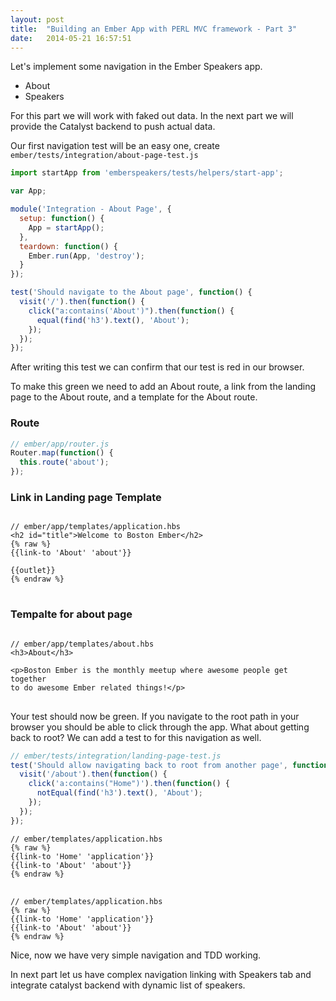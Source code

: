 ```yaml
---
layout: post
title:  "Building an Ember App with PERL MVC framework - Part 3"
date:   2014-05-21 16:57:51
---
```


Let's implement some navigation in the Ember Speakers app.

* About
* Speakers

For this part we will work with faked out data. In the next part we will provide the Catalyst backend to push actual data.

Our first navigation test will be an easy one, create `ember/tests/integration/about-page-test.js`

```javascript
import startApp from 'emberspeakers/tests/helpers/start-app';

var App;

module('Integration - About Page', {
  setup: function() {
    App = startApp();
  },
  teardown: function() {
    Ember.run(App, 'destroy');
  }
});

test('Should navigate to the About page', function() {
  visit('/').then(function() {
    click("a:contains('About')").then(function() {
      equal(find('h3').text(), 'About');
    });
  });
});
```
After writing this test we can confirm that our test is red in our browser. 

To make this green we need to add an About route, a link from the landing page to the About route, and a template for the About route.

### Route

```javascript
// ember/app/router.js
Router.map(function() {
  this.route('about');
});
```

### Link in Landing page Template

<pre class="markup">
<code class="markup">
// ember/app/templates/application.hbs
&lt;h2 id="title">Welcome to Boston Ember&lt;/h2>
{% raw %}
{{link-to 'About' 'about'}}

{{outlet}}
{% endraw %}
</code>
</pre>

### Tempalte for about page

<pre class=" markup">
<code class=" markup">
// ember/app/templates/about.hbs
&lt;h3>About&lt;/h3>

&lt;p>Boston Ember is the monthly meetup where awesome people get together
to do awesome Ember related things!&lt;/p>
</code>
</pre>

Your test should now be green. If you navigate to the root path in your browser you should be able to click through the app. What about getting back to root? We can add a test to for this navigation as well.

```javascript
// ember/tests/integration/landing-page-test.js
test('Should allow navigating back to root from another page', function() {
  visit('/about').then(function() {
    click('a:contains("Home")').then(function() {
      notEqual(find('h3').text(), 'About');
    });
  });
});
```
```markup
// ember/templates/application.hbs
{% raw %}
{{link-to 'Home' 'application'}}
{{link-to 'About' 'about'}}
{% endraw %}
```

<pre data-start="1" class="line-numbers">
  <code class="markup">
// ember/templates/application.hbs
{% raw %}
{{link-to 'Home' 'application'}}
{{link-to 'About' 'about'}}
{% endraw %}
</code></pre>

Nice, now we have very simple navigation and TDD working.

In next part let us have complex navigation linking with Speakers tab and integrate catalyst backend with dynamic list of speakers.

